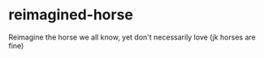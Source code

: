 # reimagined-horse
Reimagine the horse we all know, yet don't necessarily love (jk horses are fine)
